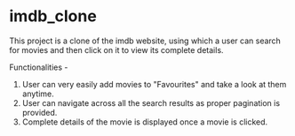 # imdb_clone
This project is a clone of the imdb website, using which a user can search for movies and then click on it to view its complete details.

Functionalities -
1. User can very easily add movies to "Favourites" and take a look at them anytime.
2. User can navigate across all the search results as proper pagination is provided.
3. Complete details of the movie is displayed once a movie is clicked.
